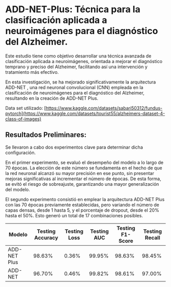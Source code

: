 # ADD-NET-Plus: Técnica para la clasificación aplicada a neuroimágenes para el diagnóstico del Alzheimer.

Este estudio tiene como objetivo desarrollar una técnica avanzada de clasificación aplicada a neuroimágenes, orientada a mejorar el diagnóstico temprano y preciso del Alzheimer, facilitando así una intervención y tratamiento más efectivo.


En esta investigación, se ha mejorado significativamente la arquitectura ADD-NET , una red neuronal convolucional (CNN) empleada en la clasificación de neuroimágenes para el diagnóstico del Alzheimer, resultando en la creación de ADD-NET Plus.

Data set utilizado: [https://www.kaggle.com/datasets/sabari50312/fundus-pytorch](https://www.kaggle.com/datasets/tourist55/alzheimers-dataset-4-class-of-images)

<h2>Resultados Preliminares:</h2>
Se llevaron a cabo dos experimentos clave para determinar dicha configuración.

En el primer experimento, se evaluó el desempeño del modelo a lo largo de 70 épocas. La elección de este número se fundamenta en el hecho de que la red neuronal alcanzó su mayor precisión en ese punto, sin presentar mejoras significativas al incrementar el número de épocas. De esta forma, se evitó el riesgo de sobreajuste, garantizando una mayor generalización del modelo.

El segundo experimento consistió en emplear la arquitectura ADD-NET Plus con las 70 épocas previamente establecidas, pero variando el número de capas densas, desde 1 hasta 5, y el porcentaje de dropout, desde el 20\% hasta el 50\%. Esto generó un total de 17 combinaciones posibles.

| Modelo       | Testing Accuracy | Testing Loss | Testing AUC | Testing F1-Score | Testing Recall |
|--------------|------------------|--------------|-------------|------------------|----------------|
| ADD-NET Plus | 98.63%           | 0.36%        | 99.95%      | 98.63%           | 98.45%         |
| ADD-NET      | 96.70%           | 0.46%        | 99.82%      | 98.61%           | 97.00%         |

